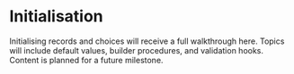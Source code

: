 # Initialisation

Initialising records and choices will receive a full walkthrough here. Topics will include default values, builder procedures, and validation hooks. Content is planned for a future milestone.
